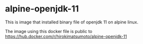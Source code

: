 # alpine-openjdk-11
This is image that installed binary file of openjdk 11 on alpine  linux.

The image using this docker file is public to https://hub.docker.com/r/hirokimatsumoto/alpine-openjdk-11

